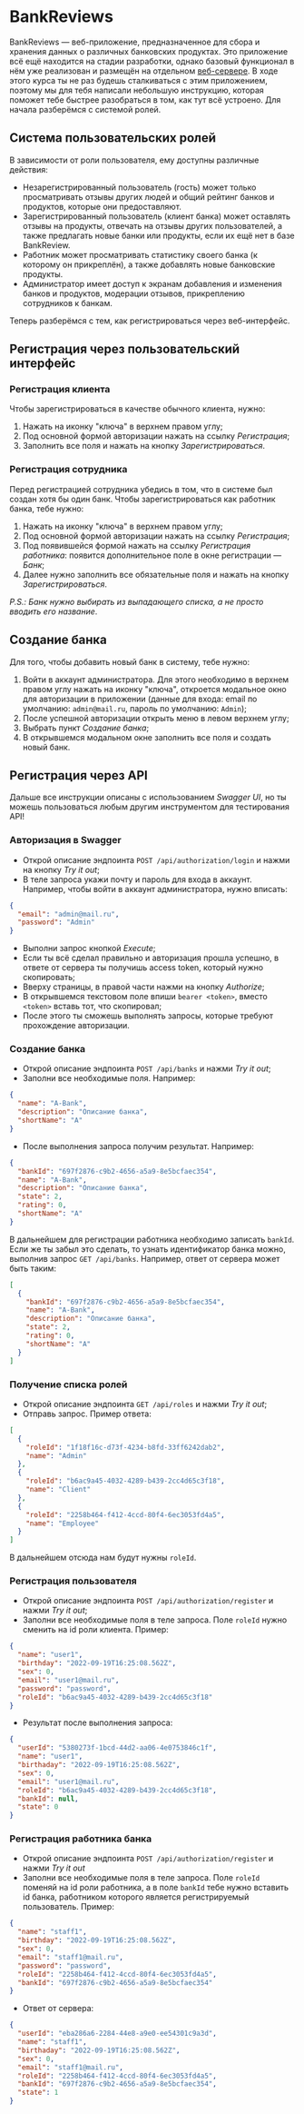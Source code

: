 # BankReviews

BankReviews — веб-приложение, предназначенное для сбора и хранения данных о различных банковских продуктах. Это приложение всё ещё находится на стадии разработки, однако базовый функционал в нём уже реализован  и размещён на отдельном [веб-сервере](http://10.101.255.2:4200). В ходе этого курса ты не раз будешь сталкиваться с этим приложением, поэтому мы для тебя написали небольшую инструкцию, которая поможет тебе быстрее разобраться в том, как тут всё устроено. Для начала разберёмся с системой ролей.

## Система пользовательских ролей

В зависимости от роли пользователя, ему доступны различные действия:
- Незарегистрированный пользователь (гость) может только просматривать отзывы других людей и общий рейтинг банков и продуктов, которые они предоставляют.
- Зарегистрированный пользователь (клиент банка) может оставлять отзывы на продукты, отвечать на отзывы других пользователей, а также предлагать новые банки или продукты, если их ещё нет в базе BankReview.
- Работник может просматривать статистику своего банка (к которому он прикреплён), а также добавлять новые банковские продукты.
- Администратор имеет доступ к экранам добавления и изменения банков и продуктов, модерации отзывов, прикреплению сотрудников к банкам.

Теперь разберёмся с тем, как регистрироваться через веб-интерфейс.

## Регистрация через пользовательский интерфейс

### Регистрация клиента

Чтобы зарегистрироваться в качестве обычного клиента, нужно:
1. Нажать на иконку "ключа" в верхнем правом углу;
2. Под основной формой авторизации нажать на ссылку _Регистрация_;
3. Заполнить все поля и нажать на кнопку _Зарегистрироваться_.

### Регистрация сотрудника

Перед регистрацией сотрудника убедись в том, что в системе был создан хотя бы один банк. Чтобы зарегистрироваться как работник банка, тебе нужно: 
1. Нажать на иконку "ключа" в верхнем правом углу;
2. Под основной формой авторизации нажать на ссылку _Регистрация_;
3. Под появившейся формой нажать на ссылку _Регистрация работника_: появится дополнительное поле в окне регистрации — *Банк*;
4. Далее нужно заполнить все обязательные поля и нажать на кнопку _Зарегистрироваться_.

_P.S.: Банк нужно выбирать из выпадающего списка, а не просто вводить его название_.

## Создание банка

Для того, чтобы добавить новый банк в систему, тебе нужно:
1. Войти в аккаунт администратора. Для этого необходимо в верхнем правом углу нажать на иконку "ключа", откроется модальное окно для авторизации в приложении (данные для входа: email по умолчанию: `admin@mail.ru`, пароль по умолчанию: `Admin`);
2. После успешной авторизации открыть меню в левом верхнем углу;
3. Выбрать пункт _Создание банка_;
4. В открывшемся модальном окне заполнить все поля и создать новый банк.

## Регистрация через API

Дальше все инструкции описаны с использованием _Swagger UI_, но ты можешь пользоваться любым другим инструментом для тестирования API!

### Авторизация в Swagger

- Открой описание эндпоинта `POST ​/api​/authorization​/login` и нажми на кнопку _Try it out_;
- В теле запроса укажи почту и пароль для входа в аккаунт. Например, чтобы войти в аккаунт администратора, нужно вписать:
```json
{
  "email": "admin@mail.ru",
  "password": "Admin"
}
```
- Выполни запрос кнопкой _Execute_;
- Если ты всё сделал правильно и авторизация прошла успешно, в ответе от сервера ты получишь access token, который нужно скопировать;
- Вверху страницы, в правой части нажми на кнопку _Authorize_;
- В открывшемся текстовом поле впиши `bearer <token>`, вместо `<token>` вставь тот, что скопировал;
- После этого ты сможешь выполнять запросы, которые требуют прохождение авторизации.

### Создание банка

- Открой описание эндпоинта `POST /api​/banks` и нажми _Try it out_;
- Заполни все необходимые поля. Например:
```json
{
  "name": "A-Bank",
  "description": "Описание банка",
  "shortName": "A"
}
```
- После выполнения запроса получим результат. Например:
```json
{
  "bankId": "697f2876-c9b2-4656-a5a9-8e5bcfaec354",
  "name": "A-Bank",
  "description": "Описание банка",
  "state": 2,
  "rating": 0,
  "shortName": "A"
}
```
В дальнейшем для регистрации работника необходимо записать `bankId`. Если же ты забыл это сделать, то узнать идентификатор банка можно, выполнив запрос `GET /api​/banks`. Например, ответ от сервера может быть таким:
```json
[
  {
    "bankId": "697f2876-c9b2-4656-a5a9-8e5bcfaec354",
    "name": "A-Bank",
    "description": "Описание банка",
    "state": 2,
    "rating": 0,
    "shortName": "A"
  }
]
```

### Получение списка ролей

- Открой описание эндпоинта `GET /api/roles` и нажми _Try it out_;
- Отправь запрос. Пример ответа:
```json
[
  {
    "roleId": "1f18f16c-d73f-4234-b8fd-33ff6242dab2",
    "name": "Admin"
  },
  {
    "roleId": "b6ac9a45-4032-4289-b439-2cc4d65c3f18",
    "name": "Client"
  },
  {
    "roleId": "2258b464-f412-4ccd-80f4-6ec3053fd4a5",
    "name": "Employee"
  }
]
```
В дальнейшем отсюда нам будут нужны `roleId`.

### Регистрация пользователя

- Открой описание эндпоинта `POST ​/api​/authorization​/register` и нажми _Try it out_;
- Заполни все необходимые поля в теле запроса. Поле `roleId` нужно сменить на id роли клиента. Пример:
```json
{
  "name": "user1",
  "birthday": "2022-09-19T16:25:08.562Z",
  "sex": 0,
  "email": "user1@mail.ru",
  "password": "password",
  "roleId": "b6ac9a45-4032-4289-b439-2cc4d65c3f18"
}
```
- Результат после выполнения запроса:
```json
{
  "userId": "5380273f-1bcd-44d2-aa06-4e0753846c1f",
  "name": "user1",
  "birthaday": "2022-09-19T16:25:08.562Z",
  "sex": 0,
  "email": "user1@mail.ru",
  "roleId": "b6ac9a45-4032-4289-b439-2cc4d65c3f18",
  "bankId": null,
  "state": 0
}
```

### Регистрация работника банка

- Открой описание эндпоинта `POST ​/api​/authorization​/register` и нажми _Try it out_
- Заполни все необходимые поля в теле запроса. Поле `roleId` поменяй на id роли работника, а в поле `bankId` тебе нужно вставить id банка, работником которого является регистрируемый пользователь. Пример:
```json
{
  "name": "staff1",
  "birthday": "2022-09-19T16:25:08.562Z",
  "sex": 0,
  "email": "staff1@mail.ru",
  "password": "password",
  "roleId": "2258b464-f412-4ccd-80f4-6ec3053fd4a5",
  "bankId": "697f2876-c9b2-4656-a5a9-8e5bcfaec354"
}
```
- Ответ от сервера:
```json
{
  "userId": "eba286a6-2284-44e8-a9e0-ee54301c9a3d",
  "name": "staff1",
  "birthaday": "2022-09-19T16:25:08.562Z",
  "sex": 0,
  "email": "staff1@mail.ru",
  "roleId": "2258b464-f412-4ccd-80f4-6ec3053fd4a5",
  "bankId": "697f2876-c9b2-4656-a5a9-8e5bcfaec354",
  "state": 1
}
```

